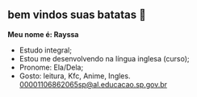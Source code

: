 ## bem vindos suas batatas 🥔

**Meu nome é: Rayssa** 

- Estudo integral;
- Estou me desenvolvendo na língua inglesa (curso);
- Pronome: Ela/Dela;
- Gosto: leitura, Kfc, Anime, Ingles.
00001106862065sp@al.educacao.sp.gov.br



  
